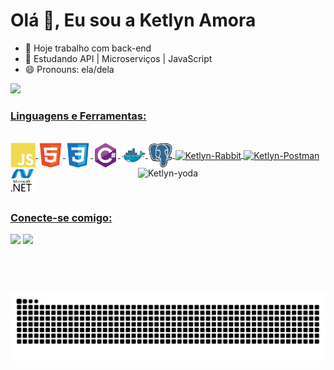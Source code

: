 <h1 align="left">Olá 👋, Eu sou a Ketlyn Amora</h1>

- 🔭 Hoje trabalho com back-end
- 🌱 Estudando API | Microserviços | JavaScript 
- 😄 Pronouns: ela/dela

<div>
  <a href="https://github.com/ketlynamora">
  <img height="180em" src="https://github-readme-stats.vercel.app/api/top-langs/?username=ketlynamora&layout=compact&langs_count=7&theme=dracula"/>
</div>
  
 <h3 align="left">Linguagens e Ferramentas:</h3>
<div style="display: inline_block"><br>
  <img align="center" alt="Ketlyn-Js" height="40" width="40" src="https://raw.githubusercontent.com/devicons/devicon/master/icons/javascript/javascript-plain.svg">
  <img align="center" alt="Ketlyn-HTML" height="40" width="40" src="https://raw.githubusercontent.com/devicons/devicon/master/icons/html5/html5-original.svg">
  <img align="center" alt="Ketlyn-CSS" height="40" width="40" src="https://raw.githubusercontent.com/devicons/devicon/master/icons/css3/css3-original.svg">
  <img align="center" alt="Ketlyn-Csharp" height="40" width="40" src="https://raw.githubusercontent.com/devicons/devicon/master/icons/csharp/csharp-original.svg">
  <img align="center" alt="Ketlyn-Docker" height="40" width="40" src="https://github.com/devicons/devicon/blob/master/icons/docker/docker-original.svg">
  <img align="center" alt="Ketlyn-Postgre" height="40" width="40" src="https://github.com/devicons/devicon/blob/master/icons/postgresql/postgresql-original.svg">
  <img align="center" alt="Ketlyn-Rabbit" height="40" width="40" src="https://symbols.getvecta.com/stencil_94/4_rabbitmq-icon.ebf2e8b0c3.svg">
  <img align="center" alt="Ketlyn-Postman" height="40" width="40" src="https://www.vectorlogo.zone/logos/getpostman/getpostman-icon.svg">
  <img align="center" alt="Ketlyn-Dotnet" height="40" width="40" src="https://raw.githubusercontent.com/devicons/devicon/master/icons/dot-net/dot-net-original-wordmark.svg">
  <img align="right" alt="Ketlyn-yoda" height="200" width="300" src="https://tenor.com/view/anime-girl-hi-hello-wave-gif-17416714.gif">
</div>
  
  ##
 
<div> 
    <h3 align="left">Conecte-se comigo:</h3>
    <a href = "mailto:ketlyn.dev@gmail.com"><img src="https://img.shields.io/badge/Gmail-D14836?style=for-the-badge&logo=gmail&logoColor=white" target="_blank"></a>
    <a href="https://www.linkedin.com/in/ketlyn-amora-991901182/" target="_blank"><img src="https://img.shields.io/badge/-LinkedIn-%230077B5?style=for-the-badge&logo=linkedin&logoColor=white" target="_blank"></a> 

  ![Snake animation](https://github.com/ketlynamora/ketlynamora/blob/output/github-contribution-grid-snake.svg)
 
</div>
